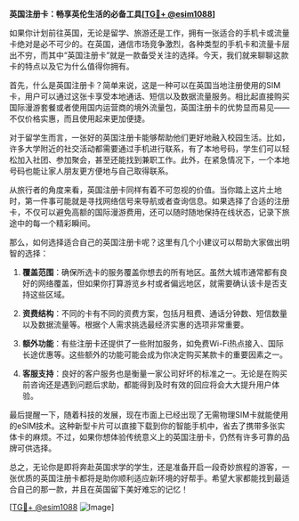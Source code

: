 **英国注册卡：畅享英伦生活的必备工具[[TG💪+ @esim1088](https://t.me/s/esim1088)]**

如果你计划前往英国，无论是留学、旅游还是工作，拥有一张适合的手机卡或流量卡绝对是必不可少的。在英国，通信市场竞争激烈，各种类型的手机卡和流量卡层出不穷，而其中“英国注册卡”就是一款备受关注的选择。今天，我们就来聊聊这款卡的特点以及它为什么值得你拥有。

首先，什么是英国注册卡？简单来说，这是一种可以在英国当地注册使用的SIM卡，用户可以通过这张卡享受本地通话、短信以及数据流量服务。相比起直接购买国际漫游套餐或者使用国内运营商的境外流量包，英国注册卡的优势显而易见——不仅价格实惠，而且使用起来更加便捷。

对于留学生而言，一张好的英国注册卡能够帮助他们更好地融入校园生活。比如，许多大学附近的社交活动都需要通过手机进行联系，有了本地号码，学生们可以轻松加入社团、参加聚会，甚至还能找到兼职工作。此外，在紧急情况下，一个本地号码也能让家人朋友更方便地与自己取得联系。

从旅行者的角度来看，英国注册卡同样有着不可忽视的价值。当你踏上这片土地时，第一件事可能就是寻找网络信号来导航或者查询信息。如果选择了合适的注册卡，不仅可以避免高额的国际漫游费用，还可以随时随地保持在线状态，记录下旅途中的每一个精彩瞬间。

那么，如何选择适合自己的英国注册卡呢？这里有几个小建议可以帮助大家做出明智的选择：

1. **覆盖范围**：确保所选卡的服务覆盖你想去的所有地区。虽然大城市通常都有良好的网络覆盖，但如果你打算游览乡村或者偏远地区，就需要确认该卡是否支持这些区域。

2. **资费结构**：不同的卡有不同的资费方案，包括月租费、通话分钟数、短信数量以及数据流量等。根据个人需求挑选最经济实惠的选项非常重要。

3. **额外功能**：有些注册卡还提供了一些附加服务，如免费Wi-Fi热点接入、国际长途优惠等。这些额外的功能可能会成为你决定购买某款卡的重要因素之一。

4. **客服支持**：良好的客户服务也是衡量一家公司好坏的标准之一。无论是在购买前咨询还是遇到问题后求助，都能得到及时有效的回应将会大大提升用户体验。

最后提醒一下，随着科技的发展，现在市面上已经出现了无需物理SIM卡就能使用的eSIM技术。这种新型卡片可以直接下载到你的智能手机中，省去了携带多张实体卡的麻烦。不过，如果你想体验传统意义上的英国注册卡，仍然有许多可靠的品牌可供选择。

总之，无论你是即将奔赴英国求学的学生，还是准备开启一段奇妙旅程的游客，一张优质的英国注册卡都将是助你顺利适应新环境的好帮手。希望大家都能找到最适合自己的那一款，并且在英国留下美好难忘的记忆！

[[TG💪+ @esim1088](https://t.me/s/esim1088) ![Image](https://i.postimg.cc/4NQfJmqS/Snipaste-2025-05-13-00-14-12.png)]